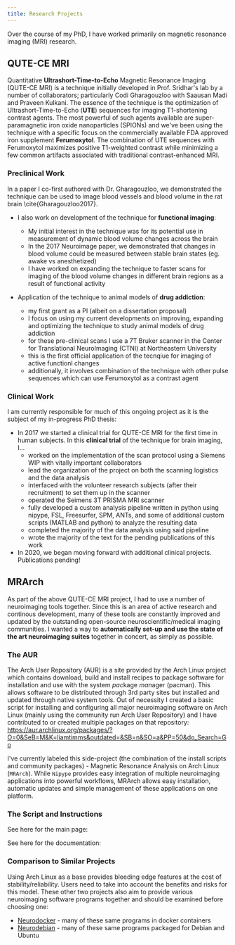 ```yaml
---
title: Research Projects
---
```


Over the course of my PhD, I have worked primarily on magnetic resonance imaging (MRI) research.

## QUTE-CE MRI

Quantitative **Ultrashort-Time-to-Echo** Magnetic Resonance Imaging (QUTE-CE MRI) is a technique initially developed in Prof. Sridhar's lab by a number of collaborators; particularly Codi Gharagouzloo with Saausan Madi and Praveen Kulkani. The essence of the technique is the optimization of Ultrashort-Time-to-Echo (**UTE**) sequences for imaging T1-shortening contrast agents. The most powerful of such agents available are super-paramagnetic iron oxide nanoparticles (SPIONs) and we've been using the technique with a specific focus on the commercially available FDA approved iron supplement **Ferumoxytol**. The combination of UTE sequences with Ferumoxytol maximizes positive T1-weighted contrast while minimizing a few common artifacts associated with traditional contrast-enhanced MRI.

### Preclinical Work

In a paper I co-first authored with Dr. Gharagouzloo, we demonstrated the technique can be used to image blood vessels and blood volume in the rat brain \cite{Gharagouzloo2017}.

- I also work on development of the technique for **functional imaging**:

  - My initial interest in the technique was for its potential use in measurement of dynamic blood volume changes across the brain
  - In the 2017 Neuroimage paper, we demonstrated that changes in blood volume could be measured between stable brain states (eg. awake vs anesthetized)
  - I have worked on expanding the technique to faster scans for imaging of the blood volume changes in different brain regions as a result of functional activity

- Application of the technique to animal models of **drug addiction**:
  - my first grant as a PI (albeit on a dissertation proposal)
  - I focus on using my current developments on improving, expanding and optimizing the technique to study animal models of drug addiction
  - for these pre-clinical scans I use a 7T Bruker scanner in the Center for Translational NeuroImaging (CTNI) at Northeastern University
  - this is the first official application of the tecnqiue for imaging of active functionl changes
  - additionally, it involves combination of the technique with other pulse sequences which can use Ferumoxytol as a contrast agent

### Clinical Work

I am currently responsible for much of this ongoing project as it is the subject of my in-progress PhD thesis:

- In 2017 we started a clinical trial for QUTE-CE MRI for the first time in human subjects. In this **clinical trial** of the technique for brain imaging, I...
  - worked on the implementation of the scan protocol using a Siemens WIP with vitally important collaborators
  - lead the organization of the project on both the scanning logistics and the data analysis
  - interfaced with the volunteer research subjects (after their recruitment) to set them up in the scanner
  - operated the Seimens 3T PRISMA MRI scanner
  - fully developed a custom analysis pipeline written in python using nipype, FSL, Freesurfer, SPM, ANTs, and some of additional custom scripts (MATLAB and python) to analyze the resulting data
  - completed the majority of the data analysis using said pipeline
  - wrote the majority of the text for the pending publications of this work
- In 2020, we began moving forward with additional clinical projects. Publications pending!

## MRArch

As part of the above QUTE-CE MRI project, I had to use a number of neuroimaging tools together. Since this is an area of active research and continous development, many of these tools are constantly improved and updated by the outstanding open-source neuroscientific/medical imaging communities. I wanted a way to **automatically set-up and use the state of the art neuroimaging suites** together in concert, as simply as possible.

### The AUR

The Arch User Repository (AUR) is a site provided by the Arch Linux project which contains download, build and install recipes to package software for installation and use with the system *pac*kage *man*ager (pacman). This allows software to be distributed through 3rd party sites but installed and updated through native system tools. Out of necessity I created a basic script for installing and configuring all major neuroimaging software on Arch Linux (mainly using the community run Arch User Repository) and I have contributed to or created multiple packages on that repository: <https://aur.archlinux.org/packages/?O=0&SeB=M&K=liamtimms&outdated=&SB=n&SO=a&PP=50&do_Search=Go>

I've currently labeled this side-project (the combination of the install scripts and community packages) - Magnetic Resonance Analysis on Arch Linux (`MRArch`). While `Nipype` provides easy integration of multiple neuroimaging applications into powerful workflows, MRArch allows easy installation, automatic updates and simple management of these applications on one platform.

### The Script and Instructions

See here for the main page:

See here for the documentation:

### Comparison to Similar Projects

Using Arch Linux as a base provides bleeding edge features at the cost of stability/reliability. Users need to take into account the benefits and risks for this model. These other two projects also aim to provide various neuroimaging software programs together and should be examined before choosing one:

- [Neurodocker](https://github.com/ReproNim/neurodocker) - many of these same programs in docker containers
- [Neurodebian](https://neuro.debian.net/) - many of these same programs packaged for Debian and Ubuntu

